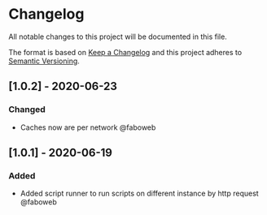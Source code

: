 # Changelog
 
All notable changes to this project will be documented in this file.

The format is based on [Keep a Changelog](http://keepachangelog.com/en/1.0.0/)
and this project adheres to [Semantic Versioning](http://semver.org/spec/v2.0.0.html).

<!-- SIMSALA --> <!-- DON'T DELETE, used for automatic changelog updates -->

## [1.0.2] - 2020-06-23

### Changed

- Caches now are per network @faboweb

## [1.0.1] - 2020-06-19

### Added

- Added script runner to run scripts on different instance by http request @faboweb